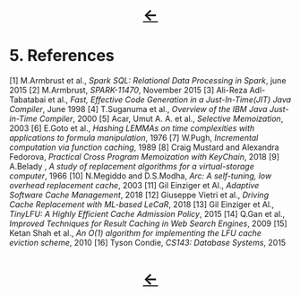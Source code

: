 
<!--NOTE HEAD START-->
<link rel="icon" type="image/png" href="./imgs/favicon_db.png" />
<script src="https://cdnjs.cloudflare.com/ajax/libs/mermaid/8.0.0/mermaid.min.js"></script>
<script type="text/x-mathjax-config">MathJax.Hub.Config({tex2jax: {skipTags: ['script', 'noscript','style', 'textarea', 'pre'],inlineMath: [['$','$']]}});</script>
<script src="https://cdn.mathjax.org/mathjax/latest/MathJax.js?config=TeX-AMS-MML_HTMLorMML" type="text/javascript"></script>
<script>document.body.style.background = "#f2f2f2";</script>
<!--NOTE HEAD END-->

<h1><div align="center"><a href="./4.html">&larr;</a></div></h1>


# 5. References
[1] M.Armbrust et al., *Spark SQL: Relational Data Processing in Spark*, june 2015
[2] M.Armbrust, *SPARK-11470*, November 2015
[3] Ali-Reza Adl-Tabatabai et al., *Fast, Effective Code Generation in a Just-In-Time(JIT) Java Compiler*, June 1998
[4] T.Suganuma et al., *Overview of the IBM Java Just-in-Time Compiler*, 2000
[5] Acar, Umut A. A. et al., *Selective Memoization*, 2003
[6] E.Goto et al., *Hashing LEMMAs on time complexities with applications to formula manipulation*, 1976
[7] W.Pugh, *Incremental computation via function caching*, 1989
[8] Craig Mustard and Alexandra Fedorova, *Practical Cross Program Memoization with KeyChain*, 2018
[9]  A.Belady , *A study of replacement algorithms for a virtual-storage computer*, 1966
[10] N.Megiddo and D.S.Modha, *Arc: A self-tuning, low overhead replacement cache*, 2003
[11] Gil Einziger et Al., *Adaptive Software Cache Management*, 2018
[12] Giuseppe Vietri et al., *Driving Cache Replacement with ML-based LeCaR*, 2018
[13] Gil Einziger et Al., *TinyLFU: A Highly Efficient Cache Admission Policy*, 2015
[14] Q.Gan et al., *Improved Techniques for Result Caching in Web Search Engines*, 2009
[15] Ketan Shah et al., *An O(1) algorithm for implementing the LFU cache eviction scheme*, 2010
[16] Tyson Condie, *CS143: Database Systems*, 2015


<h1><div align="center"><a href="./4.html">&larr;</a></div></h1>
